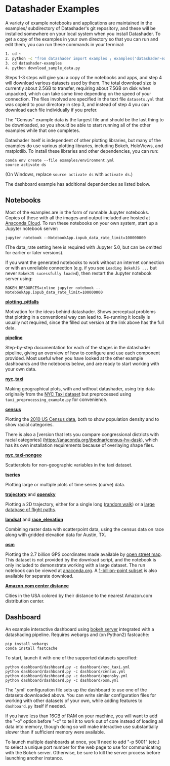 # Datashader Examples

A variety of example notebooks and applications are maintained in the
examples/ subdirectory of Datashader's git repository, and these will be
installed somewhere on your local system when you install Datashader.
To get a copy of the examples in your own directory so that you can
run and edit them, you can run these commands in your terminal:

```bash
1. cd ~
2. python -c "from datashader import examples ; examples('datashader-examples')"
3. cd datashader-examples
4. python download_sample_data.py
```

Steps 1-3 steps will give you a copy of the notebooks and apps, and
step 4 will download various datasets used by them.  The total
download size is currently about 2.5GB to transfer, requiring about
7.5GB on disk when unpacked, which can take some time depending on the
speed of your connection.  The files involved are specified in the
text file `datasets.yml` that was copied to your directory in step 3,
and instead of step 4 you can download each file individually if you
prefer.

The "Census" example data is the largest file and should be the last
thing to be downloaded, so you should be able to start running all of
the other examples while that one completes.

Datashader itself is independent of other plotting libraries, but many of
the examples do use various plotting libraries, including Bokeh, 
HoloViews, and matplotlib.  To install these libraries and other
dependencies, you can run:

```
conda env create --file examples/environment.yml
source activate ds
```

(On Windows, replace `source activate ds` with `activate ds`.)


The dashboard example has additional dependencies as listed below.

## Notebooks

Most of the examples are in the form of runnable Jupyter notebooks. Copies of
these with all the images and output included are hosted at [Anaconda
Cloud](https://anaconda.org/jbednar/notebooks). To run these notebooks on your
own system, start up a Jupyter notebook server:

```
jupyter notebook --NotebookApp.iopub_data_rate_limit=100000000
```
(The data_rate setting here is required with Jupyter 5.0, but can be omitted for earlier or later versions).

If you want the generated notebooks to work without an internet connection or
with an unreliable connection (e.g. if you see `Loading BokehJS ...` but never
`BokekJS sucessfully loaded`), then restart the Jupyter notebook server using:

```
BOKEH_RESOURCES=inline jupyter notebook --NotebookApp.iopub_data_rate_limit=100000000
```

**[plotting_pitfalls](https://anaconda.org/jbednar/plotting_pitfalls/notebook)**

Motivation for the ideas behind datashader. Shows perceptual problems
that plotting in a conventional way can lead to. Re-running it locally
is usually not required, since the filled out version at the link
above has the full data.

**[pipeline](https://anaconda.org/jbednar/pipeline/notebook)**

Step-by-step documentation for each of the stages in the datashader
pipeline, giving an overview of how to configure and use each
component provided.  Most useful when you have looked at the other
example dashboards and the notebooks below, and are ready to start
working with your own data.

**[nyc_taxi](https://anaconda.org/jbednar/nyc_taxi/notebook)**

Making geographical plots, with and without datashader, using trip data originally from
the [NYC Taxi dataset](http://www.nyc.gov/html/tlc/html/about/trip_record_data.shtml)
but preprocessed using `taxi_preprocessing_example.py` for convenience.

**[census](https://anaconda.org/jbednar/census/notebook)**

Plotting the [2010 US Census data](http://www.coopercenter.org/demographics/Racial-Dot-Map), 
both to show population density and to show racial categories.

There is also a [version that lets you compare congressional districts with racial categories]
(https://anaconda.org/jbednar/census-hv-dask), which has its own installation
requirements because of overlaying shape files.

**[nyc_taxi-nongeo](https://anaconda.org/jbednar/nyc_taxi-nongeo/notebook)**

Scatterplots for non-geographic variables in the taxi dataset.

**[tseries](https://anaconda.org/jbednar/tseries/notebook)**

Plotting large or multiple plots of time series (curve) data.

**[trajectory](https://anaconda.org/jbednar/trajectory/notebook)** and 
**[opensky](https://anaconda.org/jbednar/opensky/notebook)**

Plotting a 2D trajectory, either for a single long 
([random walk](https://anaconda.org/jbednar/trajectory/notebook)) or a
[large database of flight paths](https://anaconda.org/jbednar/opensky/notebook).

**[landsat](https://anaconda.org/jbednar/landsat/notebook)** and
**[race_elevation](https://anaconda.org/jbednar/race_elevation/notebook)**

Combining raster data with scatterpoint data, using the 
census data on race along with gridded elevation data for Austin, TX.

**[osm](https://anaconda.org/jbednar/osm/notebook)**

Plotting the 2.7 billion GPS coordinates made available by [open street
map](https://blog.openstreetmap.org/2012/04/01/bulk-gps-point-data/). This
dataset is not provided by the download script, and the notebook is only
included to demonstrate working with a large dataset. The run notebook can be
viewed at [anaconda.org](https://anaconda.org/jbednar/osm). A 
[1-billion-point subset](https://anaconda.org/jbednar/osm-1billion) is also 
available for separate download.

**[Amazon.com center distance](https://anaconda.org/defusco/amz_centers/notebook)**

Cities in the USA colored by their distance to the nearest Amazon.com 
distribution center.


## Dashboard

An example interactive dashboard using
[bokeh server](http://bokeh.pydata.org/en/latest/docs/user_guide/server.html)
integrated with a datashading pipeline.  Requires webargs and (on Python2)
fastcache:

```
pip install webargs
conda install fastcache
```

To start, launch it with one of the supported datasets specified:

```
python dashboard/dashboard.py -c dashboard/nyc_taxi.yml
python dashboard/dashboard.py -c dashboard/census.yml
python dashboard/dashboard.py -c dashboard/opensky.yml
python dashboard/dashboard.py -c dashboard/osm.yml
```

The '.yml' configuration file sets up the dashboard to use one of the
datasets downloaded above. You can write similar configuration files
for working with other datasets of your own, while adding features to
`dashboard.py` itself if needed.

If you have less than 16GB of RAM on your machine, you will want to
add the "-o" option before "-c" to tell it to work out of core instead
of loading all data into memory, though doing so will make interactive
use substantially slower than if sufficient memory were available.

To launch multiple dashboards at once, you'll need to add "-p 5001"
(etc.) to select a unique port number for the web page to use for
communicating with the Bokeh server.  Otherwise, be sure to kill the
server process before launching another instance.

